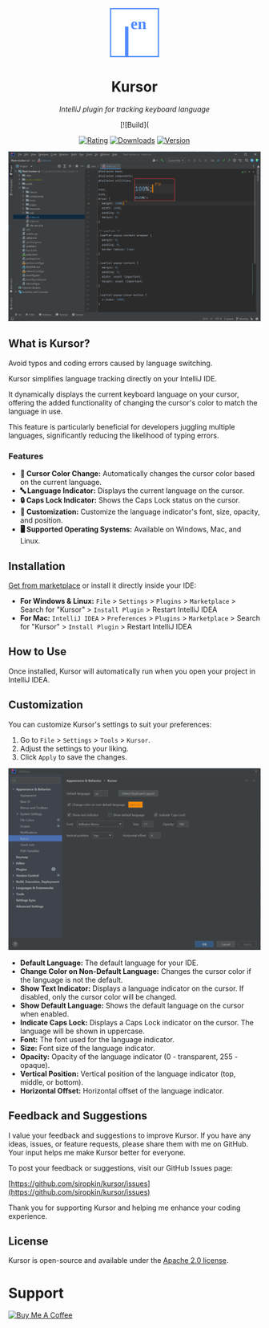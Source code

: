 <div align="center">

![Kursor Logo](./src/main/resources/META-INF/pluginIcon_dark.svg)

# Kursor

*IntelliJ plugin for tracking keyboard language*

[![Build](

[![Rating](https://img.shields.io/jetbrains/plugin/r/stars/22072?style=flat-square)](https://plugins.jetbrains.com/plugin/22072-kursor)
[![Downloads](https://img.shields.io/jetbrains/plugin/d/22072-kursor.svg?style=flat-square)](https://plugins.jetbrains.com/plugin/22072-kursor)
[![Version](https://img.shields.io/jetbrains/plugin/v/22072-kursor.svg?style=flat-square)](https://plugins.jetbrains.com/plugin/22072-kursor)

![Kursor Demo](./screenshots/demo.png)
</div>

<!-- Plugin description -->
## What is Kursor?
Avoid typos and coding errors caused by language switching. 

Kursor simplifies language tracking directly on your IntelliJ IDE.

It dynamically displays the current keyboard language on your cursor, offering the added functionality of changing the cursor's color to match the language in use.

This feature is particularly beneficial for developers juggling multiple languages, significantly reducing the likelihood of typing errors.

### Features
- **🎨 Cursor Color Change:** Automatically changes the cursor color based on the current language.
- **🔤 Language Indicator:** Displays the current language on the cursor.
- **🔒 Caps Lock Indicator:** Shows the Caps Lock status on the cursor.
- **🔧 Customization:** Customize the language indicator's font, size, opacity, and position.
- **🖥️ Supported Operating Systems:** Available on Windows, Mac, and Linux.


## Installation
[Get from marketplace](https://plugins.jetbrains.com/plugin/22072-kursor) or install it directly inside your IDE:

- **For Windows & Linux:** `File` > `Settings` > `Plugins` > `Marketplace` > Search for "Kursor" > `Install Plugin` > Restart IntelliJ IDEA
- **For Mac:** `IntelliJ IDEA` > `Preferences` > `Plugins` > `Marketplace` > Search for "Kursor" > `Install Plugin` > Restart IntelliJ IDEA


## How to Use
Once installed, Kursor will automatically run when you open your project in IntelliJ IDEA.


## Customization
You can customize Kursor's settings to suit your preferences:

1. Go to `File` > `Settings` > `Tools` > `Kursor`.
2. Adjust the settings to your liking.
3. Click `Apply` to save the changes.

![Settings Screenshot](./screenshots/settings.png)

- **Default Language:** The default language for your IDE.
- **Change Color on Non-Default Language:** Changes the cursor color if the language is not the default.
- **Show Text Indicator:** Displays a language indicator on the cursor. If disabled, only the cursor color will be changed.
- **Show Default Language:** Shows the default language on the cursor when enabled.
- **Indicate Caps Lock:** Displays a Caps Lock indicator on the cursor. The language will be shown in uppercase.
- **Font:** The font used for the language indicator.
- **Size:** Font size of the language indicator.
- **Opacity:** Opacity of the language indicator (0 - transparent, 255 - opaque).
- **Vertical Position:** Vertical position of the language indicator (top, middle, or bottom).
- **Horizontal Offset:** Horizontal offset of the language indicator.


## Feedback and Suggestions
I value your feedback and suggestions to improve Kursor. If you have any ideas, issues, or feature requests, please share them with me on GitHub. Your input helps me make Kursor better for everyone.

To post your feedback or suggestions, visit our GitHub Issues page:

[https://github.com/siropkin/kursor/issues](https://github.com/siropkin/kursor/issues)

Thank you for supporting Kursor and helping me enhance your coding experience.

<!-- Plugin description end -->


## License
Kursor is open-source and available under the [Apache 2.0 license](https://www.apache.org/licenses/LICENSE-2.0).


# Support
[![Buy Me A Coffee](https://www.buymeacoffee.com/assets/img/custom_images/orange_img.png)](https://www.buymeacoffee.com/ivan.seredkin)



